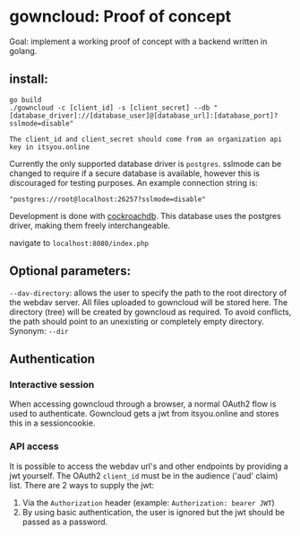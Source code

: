 # gowncloud: Proof of concept

Goal: implement a working proof of concept with a backend written in golang.

## install:

```
go build
./gowncloud -c [client_id] -s [client_secret] --db "[database_driver]://[database_user]@[database_url]:[database_port]?sslmode=disable"

The client_id and client_secret should come from an organization api key in itsyou.online
```

Currently the only supported database driver is `postgres`. sslmode can be changed
to require if a secure database is available, however this is discouraged for testing purposes.
An example connection string is:

`"postgres://root@localhost:26257?sslmode=disable"`

Development is done with [cockroachdb](https://github.com/cockroachdb/cockroach).
This database uses the postgres driver, making them freely interchangeable.

navigate to `localhost:8080/index.php`

## Optional parameters:

`--dav-directory`: allows the user to specify the path to the root directory of the webdav server.
All files uploaded to gowncloud will be stored here. The directory (tree) will be created
by gowncloud as required. To avoid conflicts, the path should point to an unexisting
or completely empty directory. Synonym: `--dir`

## Authentication

### Interactive session
When accessing gowncloud through a browser, a normal OAuth2 flow is used to authenticate. Gowncloud gets a jwt from itsyou.online and stores this in a sessioncookie.

### API access
It is possible to access the webdav url's and other endpoints by providing a jwt yourself. The OAuth2 `client_id` must be in the audience ('aud' claim) list.
There are 2 ways to supply the jwt:
1. Via the `Authorization` header (example: `Authorization: bearer JWT`)
2. By using basic authentication, the user is ignored but the jwt should be passed as a password.
